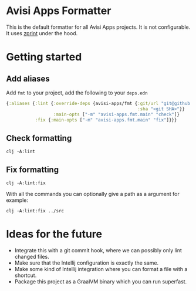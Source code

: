 # Avisi Apps Formatter

This is the default formatter for all Avisi Apps projects.
It is not configurable. It uses [zprint](https://github.com/kkinnear/zprint)
under the hood.

# Getting started

## Add aliases
Add `fmt` to your project, add the following to your `deps.edn`

```clojure
{:aliases {:lint {:override-deps {avisi-apps/fmt {:git/url "git@github.com:avisi-apps/fmt.git"
                                                  :sha "<git SHA>"}}
                  :main-opts ["-m" "avisi-apps.fmt.main" "check"]}
           :fix {:main-opts ["-m" "avisi-apps.fmt.main" "fix"]}}}
```

## Check formatting

```shell script
clj -A:lint
```

## Fix formatting

```shell script
clj -A:lint:fix
```

With all the commands you can optionally give a path as a argument for example:

```shell script
clj -A:lint:fix ../src
```

# Ideas for the future

* Integrate this with a git commit hook, where we can possibly only lint changed files.
* Make sure that the Intellij configuration is exactly the same.
* Make some kind of Intellij integration where you can format a file with a shortcut.
* Package this project as a GraalVM binary which you can run superfast.
